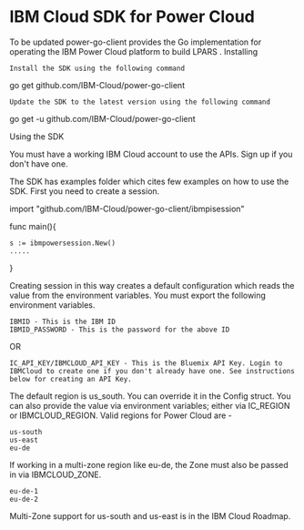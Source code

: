 # IBM Cloud SDK for Power Cloud
To be updated
power-go-client provides the Go implementation for operating the IBM Power Cloud platform to build LPARS .
Installing

    Install the SDK using the following command

go get github.com/IBM-Cloud/power-go-client

    Update the SDK to the latest version using the following command

go get -u github.com/IBM-Cloud/power-go-client


Using the SDK

You must have a working IBM Cloud account to use the APIs. Sign up if you don't have one.

The SDK has examples folder which cites few examples on how to use the SDK. First you need to create a session.

import "github.com/IBM-Cloud/power-go-client/ibmpisession"

func main(){

    s := ibmpowersession.New()
    .....
}

Creating session in this way creates a default configuration which reads the value from the environment variables. You must export the following environment variables.

    IBMID - This is the IBM ID
    IBMID_PASSWORD - This is the password for the above ID

OR

    IC_API_KEY/IBMCLOUD_API_KEY - This is the Bluemix API Key. Login to IBMCloud to create one if you don't already have one. See instructions below for creating an API Key.

The default region is us_south. You can override it in the Config struct. 
You can also provide the value via environment variables; either via IC_REGION or IBMCLOUD_REGION. Valid regions for Power Cloud are -

    us-south
    us-east
    eu-de
If working in a multi-zone region like eu-de, the Zone must also be passed in via IBMCLOUD_ZONE. 

    eu-de-1
    eu-de-2    

Multi-Zone support for us-south and us-east is in the IBM Cloud Roadmap. 